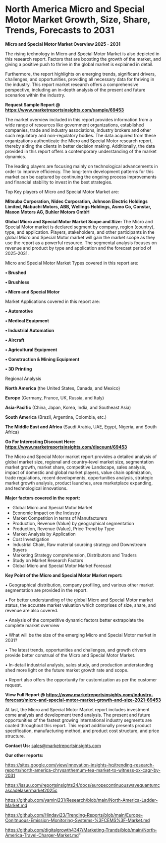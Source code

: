 # North America Micro and Special Motor Market Growth, Size, Share, Trends, Forecasts to 2031

<Strong> Micro and Special Motor Market Overview 2025 - 2031</strong>

The rising technology in Micro and Special Motor Market is also depicted in this research report. Factors that are boosting the growth of the market, and giving a positive push to thrive in the global market is explained in detail.

Furthermore, the report highlights on emerging trends, significant drivers, challenges, and opportunities, providing all necessary data for thriving in the industry. This report market research offers a comprehensive perspective, including an in-depth analysis of the present and future scenarios within the industry.

<strong>Request Sample Report @ <a href=https://www.marketreportsinsights.com/sample/69453>https://www.marketreportsinsights.com/sample/69453</a></strong>

The market overview included in this report provides information from a wide range of resources like government organizations, established companies, trade and industry associations, industry brokers and other such regulatory and non-regulatory bodies. The data acquired from these organizations authenticate the Micro and Special Motor research report, thereby aiding the clients in better decision making. Additionally, the data provided in this report offers a contemporary understanding of the market dynamics.

The leading players are focusing mainly on technological advancements in order to improve efficiency. The long-term development patterns for this market can be captured by continuing the ongoing process improvements and financial stability to invest in the best strategies.

Top Key players of Micro and Special Motor Market are:

<strong>Mitsuba Corporation, Nidec Corporation, Johnson Electric Holdings Limited, Mabuchi Motors, ABB, Wellings Holdings, Asmo Co, Constar, Maxon Motors AG, Buhler Motors GmbH</strong>

<strong><b>Global Micro and Special Motor Market Scope and Size:</b></strong>
The Micro and Special Motor market is declared segment by company, region (country), type, and application. Players, stakeholders, and other participants in the global Micro and Special Motor market will gain the market scope as they use the report as a powerful resource. The segmental analysis focuses on revenue and product by type and application and the forecast period of 2025-2031.

Micro and Special Motor Market Types covered in this report are:

<strong>• Brushed

• Brushless

• Micro and Special Motor</strong>

Market Applications covered in this report are:

<strong>• Automotive

• Medical Equipment

• Industrial Automation

• Aircraft

• Agricultural Equipment

• Construction & Mining Equipment

• 3D Printing</strong> 

Regional Analysis

<strong>North America</strong> (the United States, Canada, and Mexico)

<strong>Europe</strong> (Germany, France, UK, Russia, and Italy)

<strong>Asia-Pacific</strong> (China, Japan, Korea, India, and Southeast Asia)

<strong>South America</strong> (Brazil, Argentina, Colombia, etc.)

<strong>The Middle East and Africa</strong> (Saudi Arabia, UAE, Egypt, Nigeria, and South Africa)

<strong>Go For Interesting Discount Here: <a href=https://www.marketreportsinsights.com/discount/69453>https://www.marketreportsinsights.com/discount/69453</a></strong>

The Micro and Special Motor market report provides a detailed analysis of global market size, regional and country-level market size, segmentation market growth, market share, competitive Landscape, sales analysis, impact of domestic and global market players, value chain optimization, trade regulations, recent developments, opportunities analysis, strategic market growth analysis, product launches, area marketplace expanding, and technological innovations.

<strong><b>Major factors covered in the report:</b></strong>
<ul>
  <li>Global Micro and Special Motor Market </li>
  <li>Economic Impact on the Industry</li>
  <li>Market Competition in terms of Manufacturers</li>
  <li>Production, Revenue (Value) by geographical segmentation</li>
  <li>Production, Revenue (Value), Price Trend by Type</li>
  <li>Market Analysis by Application</li>
  <li>Cost Investigation</li>
  <li>Industrial Chain, Raw material sourcing strategy and Downstream Buyers</li>
  <li>Marketing Strategy comprehension, Distributors and Traders</li>
  <li>Study on Market Research Factors</li>
  <li>Global Micro and Special Motor Market Forecast</li>
</ul>

<strong><b>Key Point of the Micro and Special Motor Market report:</b></strong>

• Geographical distribution, company profiling, and various other market segmentation are provided in the report.

• For better understanding of the global Micro and Special Motor market status, the accurate market valuation which comprises of size, share, and revenue are also covered.

• Analysis of the competitive dynamic factors better extrapolate the complete market overview

• What will be the size of the emerging Micro and Special Motor market in 2031?

• The latest trends, opportunities and challenges, and growth drivers provide better construal of the Micro and Special Motor Market.

• In-detail industrial analysis, sales study, and production understanding shed more light on the future market growth rate and scope.

• Report also offers the opportunity for customization as per the customer request.

<strong><b>View Full Report @ <a href=https://www.marketreportsinsights.com/industry-forecast/micro-and-special-motor-market-growth-and-size-2021-69453>https://www.marketreportsinsights.com/industry-forecast/micro-and-special-motor-market-growth-and-size-2021-69453</a></b></strong>


At last, the Micro and Special Motor Market report includes investment come analysis and development trend analysis. The present and future opportunities of the fastest growing international industry segments are coated throughout this report. This report additionally presents product specification, manufacturing method, and product cost structure, and price structure.

<strong>Contact Us:</strong>
sales@marketreportsinsights.com

<strong>Our other reports:</strong>

<a href=https://sites.google.com/view/innovation-insights-hq/trending-research-reports/north-america-chrysanthemum-tea-market-to-witness-xx-cagr-by-2031>https://sites.google.com/view/innovation-insights-hq/trending-research-reports/north-america-chrysanthemum-tea-market-to-witness-xx-cagr-by-2031</a>

<a href=https://issuu.com/reportsinsights24/docs/europecontinuouswavequantumcascadelasermarket2025c>https://issuu.com/reportsinsights24/docs/europecontinuouswavequantumcascadelasermarket2025c</a>

<a href=https://github.com/yamini231/Research/blob/main/North-America-Ladder-Market.md>https://github.com/yamini231/Research/blob/main/North-America-Ladder-Market.md</a>

<a href=https://github.com/Hindavi23/Trending-Reports/blob/main/Europe-Conitnuous-Emission-Monitoring-Systems-%3FCEMS%3F-Market.md>https://github.com/Hindavi23/Trending-Reports/blob/main/Europe-Conitnuous-Emission-Monitoring-Systems-%3FCEMS%3F-Market.md</a>

<a href=https://github.com/digitalgrowth4347/Marketing-Trands/blob/main/North-America-Travel-Charger-Market.md>https://github.com/digitalgrowth4347/Marketing-Trands/blob/main/North-America-Travel-Charger-Market.md</a>"

